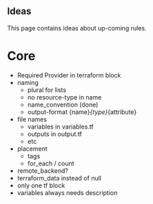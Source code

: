 ## Ideas

This page contains ideas about up-coming rules.

# Core

- Required Provider in terraform block
- naming
  - plural for lists
  - no resource-type in name
  - name_convention (done)
  - output-format {name}_{type}_{attribute}
- file names 
  - variables in variables.tf
  - outputs in output.tf
  - etc
- placement
  - tags
  - for_each / count
- remote_backend? 
- terraform_data instead of null
- only one tf block
- variables always needs description